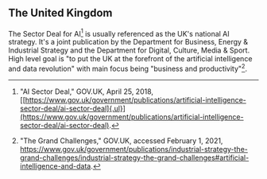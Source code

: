 ## The United Kingdom

The Sector Deal for AI[^15] is usually referenced as the UK's national AI strategy. It's a joint publication by the Department for Business, Energy & Industrial Strategy and the Department for Digital, Culture, Media & Sport. High level goal is "to put the UK at the forefront of the artificial intelligence and data revolution" with main focus being "business and productivity"[^16].

[^15]: "AI Sector Deal," GOV.UK, April 25, 2018, [[https://www.gov.uk/government/publications/artificial-intelligence-sector-deal/ai-sector-deal]{.ul}](https://www.gov.uk/government/publications/artificial-intelligence-sector-deal/ai-sector-deal).

[^16]: "The Grand Challenges," GOV.UK, accessed February 1, 2021, <https://www.gov.uk/government/publications/industrial-strategy-the-grand-challenges/industrial-strategy-the-grand-challenges#artificial-intelligence-and-data>.

